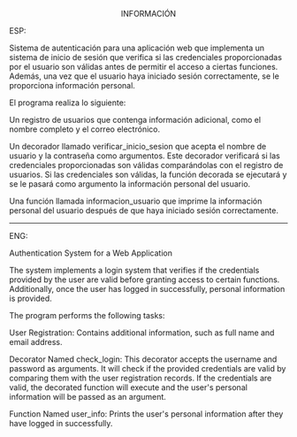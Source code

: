 <p align="center">INFORMACIÓN</p>

ESP:



Sistema de autenticación para una aplicación web que implementa un sistema de inicio de sesión que verifica si las credenciales proporcionadas por el usuario son válidas antes de permitir el acceso a ciertas funciones. Además, una vez que el usuario haya iniciado sesión correctamente, se le proporciona información personal.

El programa realiza lo siguiente:

Un registro de usuarios que contenga información adicional, como el nombre completo y el correo electrónico.

Un decorador llamado verificar_inicio_sesion que acepta el nombre de usuario y la contraseña como argumentos. Este decorador verificará si las credenciales proporcionadas son válidas comparándolas con el registro de usuarios. Si las credenciales son válidas, la función decorada se ejecutará y se le pasará como argumento la información personal del usuario.

Una función llamada informacion_usuario que imprime la información personal del usuario después de que haya iniciado sesión correctamente.




---

ENG:

Authentication System for a Web Application

The system implements a login system that verifies if the credentials provided by the user are valid before granting access to certain functions. Additionally, once the user has logged in successfully, personal information is provided.

The program performs the following tasks:

User Registration: Contains additional information, such as full name and email address.

Decorator Named check_login: This decorator accepts the username and password as arguments. It will check if the provided credentials are valid by comparing them with the user registration records. If the credentials are valid, the decorated function will execute and the user's personal information will be passed as an argument.

Function Named user_info: Prints the user's personal information after they have logged in successfully.

